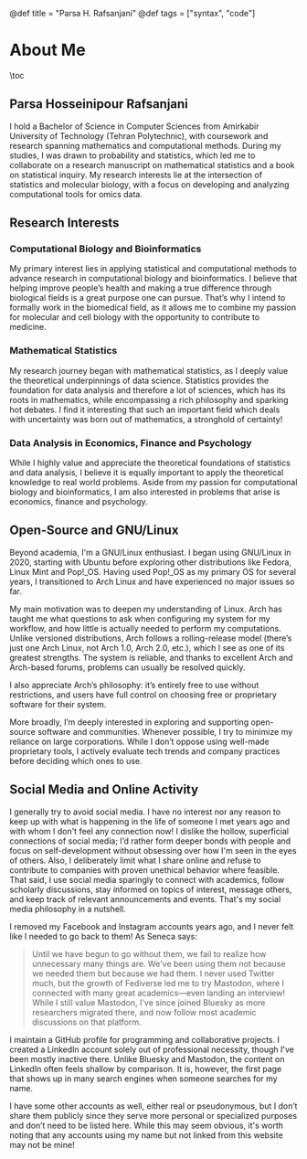 @def title = "Parsa H. Rafsanjani"
@def tags = ["syntax", "code"]

# About Me

\toc

## Parsa Hosseinipour Rafsanjani

I hold a Bachelor of Science in Computer Sciences from Amirkabir University of Technology (Tehran Polytechnic),
with coursework and research spanning mathematics and computational methods.
During my studies, I was drawn to probability and statistics,
which led me to collaborate on a research manuscript on mathematical statistics and a book on statistical inquiry.
My research interests lie at the intersection of statistics and molecular biology, with a focus on developing and analyzing computational tools for omics data.

## Research Interests

### Computational Biology and Bioinformatics

My primary interest lies in applying statistical and computational methods to advance research in computational biology and bioinformatics.
I believe that helping improve people’s health and making a true difference through biological fields is a great purpose one can pursue.
That’s why I intend to formally work in the biomedical field, as it allows me to combine my passion for molecular and cell biology with the opportunity to contribute to medicine.

### Mathematical Statistics

My research journey began with mathematical statistics,
as I deeply value the theoretical underpinnings of data science.
Statistics provides the foundation for data analysis and therefore a lot of sciences,
which has its roots in mathematics, while encompassing a rich philosophy and sparking hot debates.
I find it interesting that such an important field which deals with uncertainty was born out of mathematics, a stronghold of certainty!

### Data Analysis in Economics, Finance and Psychology

While I highly value and appreciate the theoretical foundations of statistics and data analysis,
I believe it is equally important to apply the theoretical knowledge to real world problems.
Aside from my passion for computational biology and bioinformatics,
I am also interested in problems that arise is economics, finance and psychology.

## Open-Source and GNU/Linux

Beyond academia, I'm a GNU/Linux enthusiast.
I began using GNU/Linux in 2020,
starting with Ubuntu before exploring other distributions like Fedora, Linux Mint and Pop!\_OS.
Having used Pop!_OS as my primary OS for several years, I transitioned to Arch Linux and have experienced no major issues so far.

My main motivation was to deepen my understanding of Linux.
Arch has taught me what questions to ask when configuring my system for my workflow,
and how little is actually needed to perform my computations.
Unlike versioned distributions, Arch follows a rolling-release model (there’s just one Arch Linux, not Arch 1.0, Arch 2.0, etc.),
which I see as one of its greatest strengths.
The system is reliable, and thanks to excellent Arch and Arch-based forums, problems can usually be resolved quickly.

I also appreciate Arch’s philosophy:
it’s entirely free to use without restrictions, and users have full control on choosing free or proprietary software for their system.

More broadly, I’m deeply interested in exploring and supporting open-source software and communities.
Whenever possible, I try to minimize my reliance on large corporations.
While I don’t oppose using well-made proprietary tools, I actively evaluate tech trends and company practices before deciding which ones to use.

## Social Media and Online Activity

I generally try to avoid social media.
I have no interest nor any reason to keep up with what is happening in the life of someone I met years ago and with whom I don't feel any connection now!
I dislike the hollow, superficial connections of social media; I’d rather form deeper bonds with people and focus on self-development without obsessing over how I'm seen in the eyes of others.
Also, I deliberately limit what I share online and refuse to contribute to companies with proven unethical behavior where feasible.
That said, I use social media sparingly to connect with academics, follow scholarly discussions, stay informed on topics of interest, message others, and keep track of relevant announcements and events.
That's my social media philosophy in a nutshell.

I removed my Facebook and Instagram accounts years ago, and I never felt like I needed to go back to them!
As Seneca says:
> Until we have begun to go without them, we fail to realize how unnecessary many things are. We've been using them not because we needed them but because we had them.
I never used Twitter much, but the growth of Fediverse led me to try Mastodon, where I connected with many great academics—even landing an interview!
While I still value Mastodon, I've since joined Bluesky as more researchers migrated there, and now follow most academic discussions on that platform.

I maintain a GitHub profile for programming and collaborative projects.
I created a LinkedIn account solely out of professional necessity, though I've been mostly inactive there.
Unlike Bluesky and Mastodon, the content on LinkedIn often feels shallow by comparison.
It is, however, the first page that shows up in many search engines when someone searches for my name.

I have some other accounts as well, either real or pseudonymous, but I don’t share them publicly since they serve more personal or specialized purposes and don’t need to be listed here.
While this may seem obvious, it's worth noting that any accounts using my name but not linked from this website may not be mine!
